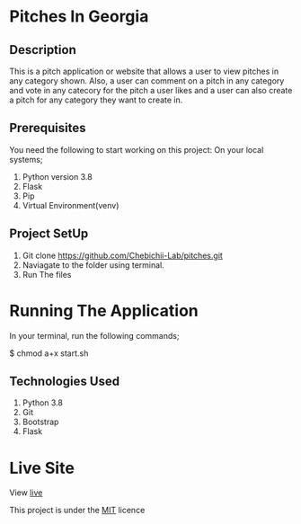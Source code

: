 # Pitches In Georgia

## Description
This is a pitch application or website that allows a user to view pitches in any category shown. Also, a user can comment on a pitch in any category and vote in any catecory for the pitch a user likes and a user can also create a pitch for any category they want to create in.

## Prerequisites
You need the following to start working on this project: On your local systems;

1. Python version 3.8
2. Flask
3. Pip
4. Virtual Environment(venv)


## Project SetUp

1. Git clone  https://github.com/Chebichii-Lab/pitches.git
2. Naviagate to the folder using terminal.
3. Run The files

# Running The Application
In your terminal, run the following commands;
 
 $ chmod a+x start.sh

## Technologies Used

1. Python 3.8
2. Git 
3. Bootstrap
4. Flask

# Live Site 
View [live](https://pitch-here.herokuapp.com/)

This project is under the  [MIT](LICENSE) licence

